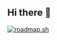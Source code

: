 ## Hi there 👋

<!--
**bigin58/bigin58** is a ✨ _special_ ✨ repository because its `README.md` (this file) appears on your GitHub profile.

Here are some ideas to get you started:

- 🔭 I’m currently working on ...
- 🌱 I’m currently learning ...
- 👯 I’m looking to collaborate on ...
- 🤔 I’m looking for help with ...
- 💬 Ask me about ...
- 📫 How to reach me: ...
- 😄 Pronouns: ...
- ⚡ Fun fact: ...
-->
[![roadmap.sh]([https://roadmap.sh/card/wide/683d390ad3156c8eaf73cb30?variant=light)](https://roadmap.sh](https://roadmap.sh/card/wide/683d390ad3156c8eaf73cb30?variant=light))
